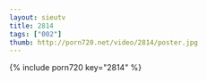 ```yaml
--- 
layout: sieutv
title: 2814
tags: ["002"]
thumb: http://porn720.net/video/2814/poster.jpg
---
```

{% include porn720 key="2814" %} 

